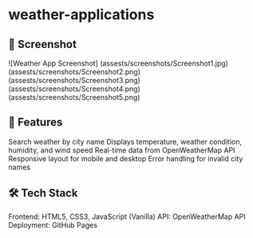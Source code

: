# weather-applications

## 📸 Screenshot
![Weather App Screenshot]
(assests/screenshots/Screenshot1.jpg)
(assests/screenshots/Screenshot2.png)
(assests/screenshots/Screenshot3.png)
(assests/screenshots/Screenshot4.png)
(assests/screenshots/Screenshot5.png)

## 🚀 Features
Search weather by city name
Displays temperature, weather condition, humidity, and wind speed
Real-time data from OpenWeatherMap API
Responsive layout for mobile and desktop
Error handling for invalid city names

## 🛠️ Tech Stack
Frontend: HTML5, CSS3, JavaScript (Vanilla)
API: OpenWeatherMap API
Deployment: GitHub Pages